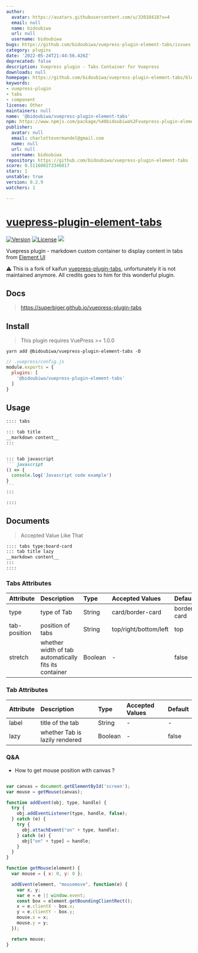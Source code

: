 ```yaml
---
author:
  avatar: https://avatars.githubusercontent.com/u/33010418?v=4
  email: null
  name: bidoubiwa
  url: null
  username: bidoubiwa
bugs: https://github.com/bidoubiwa/vuepress-plugin-element-tabs/issues
category: plugins
date: '2022-05-24T21:44:56.426Z'
deprecated: false
description: Vuepress plugin - Tabs Container for Vuepress
downloads: null
homepage: https://github.com/bidoubiwa/vuepress-plugin-element-tabs/blob/main/README.md
keywords:
- vuepress-plugin
- tabs
- component
license: Other
maintainers: null
name: '@bidoubiwa/vuepress-plugin-element-tabs'
npm: https://www.npmjs.com/package/%40bidoubiwa%2Fvuepress-plugin-element-tabs
publisher:
  avatar: null
  email: charlottevermandel@gmail.com
  name: null
  url: null
  username: bidoubiwa
repository: https://github.com/bidoubiwa/vuepress-plugin-element-tabs
score: 0.511600273346017
stars: 1
unstable: true
version: 0.2.9
watchers: 1

---
```


# [vuepress-plugin-element-tabs](https://superbiger.github.io/vuepress-plugin-tabs/)

<a href="https://www.npmjs.com/package/vuepress-plugin-element-tabs"><img src="https://img.shields.io/npm/v/vuepress-plugin-element-tabs.svg" alt="Version"></a>
<a href="https://www.npmjs.com/package/vuepress-plugin-element-tabs"><img src="https://img.shields.io/npm/l/vuepress-plugin-element-tabs.svg" alt="License"></a>
<img src="https://img.shields.io/badge/thanks-element-brightgreen.svg"/>

Vuepress plugin - markdown custom container to display content in tabs from [Element UI](https://github.com/ElemeFE/element)

⚠️ This is a fork of kaifun [vuepress-plugin-tabs](https://github.com/Kaifun/vuepress-plugin-tabs), unfortunately it is not maintained anymore. All credits goes to him for this wonderful plugin.

## Docs
> https://superbiger.github.io/vuepress-plugin-tabs

## Install
> This plugin requires VuePress >= 1.0.0

```shell
yarn add @bidoubiwa/vuepress-plugin-element-tabs -D
```

```javascript
// .vuepress/config.js
module.exports = {
  plugins: [
    '@bidoubiwa/vuepress-plugin-element-tabs'
  ]
}
```

## Usage

~~~ md
:::: tabs

::: tab title
__markdown content__
:::


::: tab javascript
``` javascript
() => {
  console.log('Javascript code example')
}
```
:::

::::

~~~

## Documents
> Accepted Value Like That
~~~md
:::: tabs type:board-card
::: tab title lazy
__markdown content__
:::
::::
~~~

### Tabs Attributes
|Attribute|Description|Type|Accepted Values|Default|
|:--|:--|:--|:--|:--|
|type|type of Tab|String|card/border-card|border-card|
|tab-position|position of tabs|String|top/right/bottom/left|top|
|stretch|whether width of tab automatically fits its container|Boolean|-|false|


### Tab Attributes
|Attribute|Description|Type|Accepted Values|Default|
|:--|:--|:--|:--|:--|
|label|title of the tab|String|-|-|
|lazy|whether Tab is lazily rendered|Boolean|-|false|

### Q&A
* How to get mouse position with canvas ?
```javascript

var canvas = document.getElementById('screen');
var mouse = getMouse(canvas);

function addEvent(obj, type, handle) {
  try {
    obj.addEventListener(type, handle, false);
  } catch (e) {
    try {
      obj.attachEvent("on" + type, handle);
    } catch (e) {
      obj["on" + type] = handle;
    }
  }
}

function getMouse(element) {
  var mouse = { x: 0, y: 0 };

  addEvent(element, "mousemove", function(e) {
    var x, y;
    var e = e || window.event;
    const box = element.getBoundingClientRect();
    x = e.clientX - box.x;
    y = e.clientY - box.y;
    mouse.x = x;
    mouse.y = y;
  });

  return mouse;
}
```

